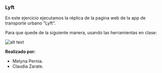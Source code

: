 ﻿### Lyft

En este ejercicio ejecutamos la réplica de la pagina web de la app de transporte urbano "Lyft".

Para que quede de la siguiente manera, usando las herramientas en clase:

![alt text](docs/fullpage.png)

**Realizado por:**

- Melyna Pernia.
- Claudia Zarate.
